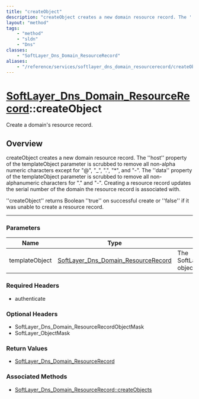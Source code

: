 ```yaml
---
title: "createObject"
description: "createObject creates a new domain resource record. The ''host'' property of the templateObject parameter is scrubbed to... "
layout: "method"
tags:
    - "method"
    - "sldn"
    - "Dns"
classes:
    - "SoftLayer_Dns_Domain_ResourceRecord"
aliases:
    - "/reference/services/softlayer_dns_domain_resourcerecord/createObject"
---
```

# [SoftLayer_Dns_Domain_ResourceRecord](/reference/services/SoftLayer_Dns_Domain_ResourceRecord)::createObject


Create a domain's resource record.


## Overview 
createObject creates a new domain resource record. The ''host'' property of the templateObject parameter is scrubbed to remove all non-alpha numeric characters except for "@", "_", ".", "*", and "-". The ''data'' property of the templateObject parameter is scrubbed to remove all non-alphanumeric characters for "." and "-". Creating a resource record updates the serial number of the domain the resource record is associated with. 

''createObject'' returns Boolean ''true'' on successful create or ''false'' if it was unable to create a resource record. 

-----

### Parameters 
|Name | Type | Description |
| --- | --- | --- |
|templateObject| <a href='/reference/datatypes/SoftLayer_Dns_Domain_ResourceRecord'>SoftLayer_Dns_Domain_ResourceRecord </a>| The SoftLayer_Dns_Domain_ResourceRecord object that you wish to create.|


### Required Headers
* authenticate


### Optional Headers
* SoftLayer_Dns_Domain_ResourceRecordObjectMask
* SoftLayer_ObjectMask

### Return Values
* <a href='/reference/datatypes/SoftLayer_Dns_Domain_ResourceRecord'>SoftLayer_Dns_Domain_ResourceRecord </a>


### Associated Methods

*  [SoftLayer_Dns_Domain_ResourceRecord::createObjects](/reference/services/SoftLayer_Dns_Domain_ResourceRecord/createObjects )




